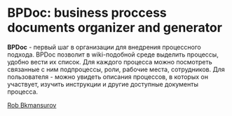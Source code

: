 # BPDoc: business proccess documents organizer and generator

**BPDoc** - первый шаг в организации для внедрения процессного подхода.
BPDoc позволит в wiki-подобной среде выделить процессы, удобно вести их список.
Для каждого процесса можно посмотреть связанные с ним подпроцессы, роли, рабочие места, сотрудников.
Для пользователя - можно увидеть описания процессов, в которых он участвует, изучить
инструкции и другие доступные документы процесса.

 [Rob Bkmansurov](robb@mail.ru)
